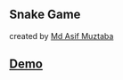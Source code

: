 ## Snake Game

created by [Md Asif Muztaba](https://github.com/asifmuztaba1/)

## [Demo](https://hellobee.org/snake/)

